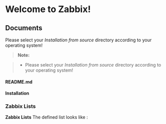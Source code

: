 Welcome to Zabbix!
===================

Documents
-------------
Please select your *Installation from source* directory according to your operating system!

> **Note:**

> - Please select your *Installation from source* directory according to your operating system!


#### <i class="icon-file"></i> README.md

#### <i class="icon-folder-open"></i> Installation

### Zabbix Lists

**Zabbix Lists** The defined list looks like :
